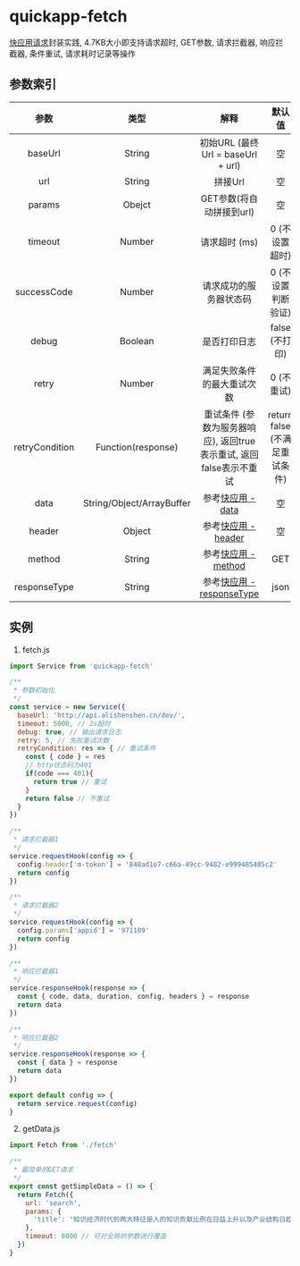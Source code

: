 # quickapp-fetch

[快应用请求](https://doc.quickapp.cn/features/system/fetch.html)封装实践, 4.7KB大小即支持请求超时, GET参数, 请求拦截器, 响应拦截器, 条件重试, 请求耗时记录等操作

## 参数索引

参数  | 类型 | 解释 | 默认值 |
:-: | :-: | :-: | :-:
baseUrl | String | 初始URL (最终Url = baseUrl + url) | 空
url | String | 拼接Url | 空
params | Obejct | GET参数(将自动拼接到url) | 空
timeout | Number | 请求超时 (ms) | 0 (不设置超时)
successCode | Number | 请求成功的服务器状态码 | 0 (不设置判断验证)
debug | Boolean | 是否打印日志 | false (不打印)
retry | Number | 满足失败条件的最大重试次数 | 0 (不重试)
retryCondition | Function(response) | 重试条件 (参数为服务器响应), 返回true表示重试, 返回false表示不重试 | return false (不满足重试条件)
data | String/Object/ArrayBuffer | 参考[快应用 - data](https://doc.quickapp.cn/features/system/fetch.html) | 空
header | Object | 参考[快应用 - header](https://doc.quickapp.cn/features/system/fetch.html) | 空
method | String | 参考[快应用 - method](https://doc.quickapp.cn/features/system/fetch.html) | GET
responseType | String | 参考[快应用 - responseType](https://doc.quickapp.cn/features/system/fetch.html) | json


## 实例

1. fetch.js

```js
import Service from 'quickapp-fetch'

/**
 * 参数初始化
 */
const service = new Service({
  baseUrl: 'http://api.alishenshen.cn/dev/',
  timeout: 5000, // 2s超时
  debug: true, // 输出请求日志
  retry: 5, // 失败重试次数
  retryCondition: res => { // 重试条件
    const { code } = res
    // http状态码为401
    if(code === 401){
      return true // 重试
    }
    return false // 不重试
  }
})

/**
 * 请求拦截器1
 */
service.requestHook(config => {
  config.header['m-token'] = '848ad1e7-c66a-49cc-9482-e999485405c2'
  return config
})

/**
 * 请求拦截器2
 */
service.requestHook(config => {
  config.params['appid'] = '971109'
  return config
})

/**
 * 响应拦截器1
 */
service.responseHook(response => {
  const { code, data, duration, config, headers } = response
  return data
})

/**
 * 响应拦截器2
 */
service.responseHook(response => {
  const { data } = response
  return data
})

export default config => {
  return service.request(config)
}
```

2. getData.js

```js
import Fetch from './fetch'

/**
 * 最简单的GET请求
 */
export const getSimpleData = () => {
  return Fetch({
    url: 'search',
    params: {
      'title': '知识经济时代的两大特征是人的知识贡献比例在日益上升以及产业结构日趋'
    },
    timeout: 8000 // 可对全局的参数进行覆盖
  })
}
```